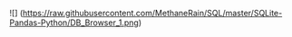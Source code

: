 ![] (https://raw.githubusercontent.com/MethaneRain/SQL/master/SQLite-Pandas-Python/DB_Browser_1.png)
